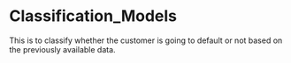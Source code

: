 # Classification_Models

This is to classify whether the customer is going to default or not based on the previously available data.
